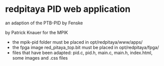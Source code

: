 # redpitaya PID web application

an adaption of the PTB-PID by Fenske

by Patrick Knauer for the MPIK


- the mpik-pid folder must be placed in opt/redpitaya/www/apps/
- the fpga image red_pitaya_top.bit must be placed in opt/redpitaya/fpga/
- files that have been adapted: pid.c, pid.h, main.c, main.h, index.html, some images and .css files
